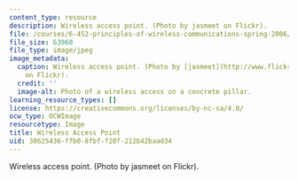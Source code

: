 ```yaml
---
content_type: resource
description: Wireless access point. (Photo by jasmeet on Flickr).
file: /courses/6-452-principles-of-wireless-communications-spring-2006/30625436ffb08fbff20f212b42baad34_6-452s06.jpg
file_size: 63960
file_type: image/jpeg
image_metadata:
  caption: Wireless access point. (Photo by [jasmeet](http://www.flickr.com/photos/jasmeet)
    on Flickr).
  credit: ''
  image-alt: Photo of a wireless access on a concrete pillar.
learning_resource_types: []
license: https://creativecommons.org/licenses/by-nc-sa/4.0/
ocw_type: OCWImage
resourcetype: Image
title: Wireless Access Point
uid: 30625436-ffb0-8fbf-f20f-212b42baad34
---
```

Wireless access point. (Photo by jasmeet on Flickr).
